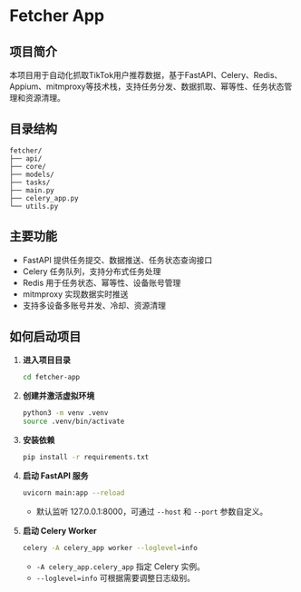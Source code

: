 # Fetcher App

## 项目简介
本项目用于自动化抓取TikTok用户推荐数据，基于FastAPI、Celery、Redis、Appium、mitmproxy等技术栈，支持任务分发、数据抓取、幂等性、任务状态管理和资源清理。

## 目录结构
```
fetcher/
├── api/
├── core/
├── models/
├── tasks/
├── main.py
├── celery_app.py
└── utils.py
```

## 主要功能
- FastAPI 提供任务提交、数据推送、任务状态查询接口
- Celery 任务队列，支持分布式任务处理
- Redis 用于任务状态、幂等性、设备账号管理
- mitmproxy 实现数据实时推送
- 支持多设备多账号并发、冷却、资源清理

## 如何启动项目
1. **进入项目目录**

   ```bash
   cd fetcher-app
   ```
2. **创建并激活虚拟环境**

   ```bash
   python3 -m venv .venv
   source .venv/bin/activate
   ```
3. **安装依赖**

   ```bash
   pip install -r requirements.txt
   ```

4. **启动 FastAPI 服务**

   ```bash
   uvicorn main:app --reload
   ```
   - 默认监听 127.0.0.1:8000，可通过 `--host` 和 `--port` 参数自定义。

5. **启动 Celery Worker**

   ```bash
   celery -A celery_app worker --loglevel=info
   ```
   - `-A celery_app.celery_app` 指定 Celery 实例。
   - `--loglevel=info` 可根据需要调整日志级别。 